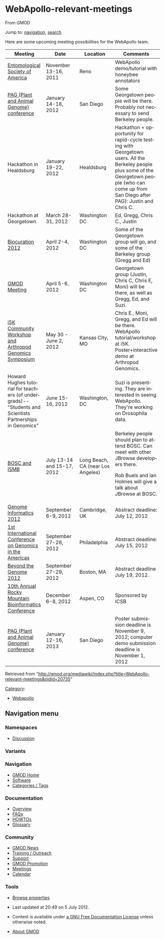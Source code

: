 <div id="mw-page-base" class="noprint">

</div>

<div id="mw-head-base" class="noprint">

</div>

<div id="content" class="mw-body" role="main">

<span id="top"></span>

<div id="mw-js-message" style="display:none;">

</div>



# <span dir="auto">WebApollo-relevant-meetings</span>

<div id="bodyContent">

<div id="siteSub">

From GMOD

</div>

<div id="contentSub">

</div>

<div id="jump-to-nav" class="mw-jump">

Jump to: [navigation](#mw-navigation), [search](#p-search)

</div>

<div id="mw-content-text" class="mw-content-ltr" lang="en" dir="ltr">

Here are some upcoming meeting possibilities for the WebApollo team.

<table data-border="1" data-cellspacing="0" data-cellpadding="10">
<colgroup>
<col style="width: 25%" />
<col style="width: 25%" />
<col style="width: 25%" />
<col style="width: 25%" />
</colgroup>
<thead>
<tr class="header">
<th>Meeting</th>
<th>Date</th>
<th>Location</th>
<th>Comments</th>
</tr>
</thead>
<tbody>
<tr class="odd">
<td><a href="http://www.entsoc.org/entomology2011" class="external text"
rel="nofollow">Entomological Society of America</a></td>
<td>November 13-16, 2011</td>
<td>Reno</td>
<td>WebApollo demo/tutorial with honeybee annotators</td>
</tr>
<tr class="even">
<td><a href="http://www.intl-pag.org/" class="external text"
rel="nofollow">PAG (Plant and Animal Genome) conference</a></td>
<td>January 14-18, 2012</td>
<td>San Diego</td>
<td>Some Georgetown people will be there. Probably not necessary to send
Berkeley people.</td>
</tr>
<tr class="odd">
<td>Hackathon in Healdsburg</td>
<td>January 19-22, 2012</td>
<td>Healdsburg</td>
<td>Hackathon + opportunity for rapid-cycle testing with Georgetown
users. All the Berkeley people plus some of the Georgetown people (who
can come up from San Diego after PAG): Justin and Chris C.</td>
</tr>
<tr class="even">
<td>Hackathon at Georgetown</td>
<td>March 28-31, 2012</td>
<td>Washington DC</td>
<td>Ed, Gregg, Chris C., Justin</td>
</tr>
<tr class="odd">
<td><a href="http://pir.georgetown.edu/biocuration2012/"
class="external text" rel="nofollow">Biocuration 2012</a></td>
<td>April 2-4, 2012</td>
<td>Washington DC</td>
<td>Some of the Georgetown group will go, and some of the Berkeley group
(Gregg and Ed)</td>
</tr>
<tr class="even">
<td><a href="http://gmod.org/wiki/April_2012_GMOD_Meeting/"
class="external text" rel="nofollow">GMOD Meeting</a></td>
<td>April 5-6, 2012</td>
<td>Washington DC</td>
<td>Georgetown group (Justin, Chris C, Chris E, Moni) will be there, as
well as Gregg, Ed, and Suzi.</td>
</tr>
<tr class="odd">
<td><a href="http://www.k-state.edu/agc/symp2012/" class="external text"
rel="nofollow">i5K Community Workshop and Arthropod Genomics
Symposium</a></td>
<td>May 30 - June 2, 2012</td>
<td>Kansas City, MO</td>
<td>Chris E., Moni, Gregg, and Ed will be there. WebApollo
tutorial/workshop at i5K. Poster+interactive demo at Arthropod
Genomics.</td>
</tr>
<tr class="even">
<td>Howard Hughes tutorial for teachers (of undergrads)--"Students and
Scientists Partnerships in Genomics"</td>
<td>June 15-16, 2012</td>
<td>Washington, DC</td>
<td>Suzi is presenting. They are interested in seeing WebApollo. They're
working on Drosophila data.</td>
</tr>
<tr class="odd">
<td><a href="http://www.iscb.org/about-ismb" class="external text"
rel="nofollow">BOSC and ISMB</a></td>
<td>July 13-14 and 15-17, 2012</td>
<td>Long Beach, CA (near Los Angeles)</td>
<td>Berkeley people should plan to attend BOSC. Can meet with other
JBrowse developers there.
<p>Rob Buels and Ian Holmes will give a talk about JBrowse at
BOSC.</p></td>
</tr>
<tr class="even">
<td><a
href="https://registration.hinxton.wellcome.ac.uk/display_info.asp?id=296"
class="external text" rel="nofollow">Genome Informatics 2012</a></td>
<td>September 6-9, 2012</td>
<td>Cambridge, UK</td>
<td>Abstract deadline: July 12, 2012</td>
</tr>
<tr class="odd">
<td><a href="http://www.icgamericas.org/" class="external text"
rel="nofollow">1st International Conference on Genomics in the
Americas</a></td>
<td>September 27-28, 2012</td>
<td>Philadelphia</td>
<td>Abstract deadline: July 15, 2012</td>
</tr>
<tr class="even">
<td><a href="http://www.beyond-the-genome.com/" class="external text"
rel="nofollow">Beyond the Genome 2012</a></td>
<td>September 27-29, 2012</td>
<td>Boston, MA</td>
<td>Abstract deadline July 19, 2012.</td>
</tr>
<tr class="odd">
<td><a href="http://www.intl-pag.org/" class="external text"
rel="nofollow">10th Annual Rocky Mountain Bioinformatics
Conference</a></td>
<td>December 6-8, 2012</td>
<td>Aspen, CO</td>
<td>Sponsored by ICSB</td>
</tr>
<tr class="even">
<td><a href="http://www.intl-pag.org/" class="external text"
rel="nofollow">PAG (Plant and Animal Genome) conference</a></td>
<td>January 12-16, 2013</td>
<td>San Diego</td>
<td>Poster submission deadline is November 9, 2012; computer demo
submission deadline is November 1, 2012</td>
</tr>
</tbody>
</table>

</div>

<div class="printfooter">

Retrieved from
"<http://gmod.org/mediawiki/index.php?title=WebApollo-relevant-meetings&oldid=20735>"

</div>

<div id="catlinks" class="catlinks">

<div id="mw-normal-catlinks" class="mw-normal-catlinks">

[Category](Special:Categories "Special:Categories"):

- [Webapollo](Category:Webapollo "Category:Webapollo")

</div>

</div>

<div class="visualClear">

</div>

</div>

</div>

<div id="mw-navigation">

## Navigation menu

<div id="mw-head">



<div id="left-navigation">

<div id="p-namespaces" class="vectorTabs" role="navigation"
aria-labelledby="p-namespaces-label">

### Namespaces


- <span id="ca-talk"><a
  href="http://gmod.org/mediawiki/index.php?title=Talk:WebApollo-relevant-meetings&amp;action=edit&amp;redlink=1"
  accesskey="t"
  title="Discussion about the content page [t]">Discussion</a></span>

</div>

<div id="p-variants" class="vectorMenu emptyPortlet" role="navigation"
aria-labelledby="p-variants-label">

### 

### Variants[](#)

<div class="menu">

</div>

</div>

</div>





</div>

</div>

</div>

<div id="mw-panel">

<div id="p-logo" role="banner">

<a href="Main_Page"
style="background-image: url(../images/GMOD-cogs.png);"
title="Visit the main page"></a>

</div>

<div id="p-Navigation" class="portal" role="navigation"
aria-labelledby="p-Navigation-label">

### Navigation

<div class="body">

- <span id="n-GMOD-Home">[GMOD Home](Main_Page)</span>
- <span id="n-Software">[Software](GMOD_Components)</span>
- <span id="n-Categories-.2F-Tags">[Categories /
  Tags](Categories)</span>

</div>

</div>

<div id="p-Documentation" class="portal" role="navigation"
aria-labelledby="p-Documentation-label">

### Documentation

<div class="body">

- <span id="n-Overview">[Overview](Overview)</span>
- <span id="n-FAQs">[FAQs](Category:FAQ)</span>
- <span id="n-HOWTOs">[HOWTOs](Category:HOWTO)</span>
- <span id="n-Glossary">[Glossary](Glossary)</span>

</div>

</div>

<div id="p-Community" class="portal" role="navigation"
aria-labelledby="p-Community-label">

### Community

<div class="body">

- <span id="n-GMOD-News">[GMOD News](GMOD_News)</span>
- <span id="n-Training-.2F-Outreach">[Training /
  Outreach](Training_and_Outreach)</span>
- <span id="n-Support">[Support](Support)</span>
- <span id="n-GMOD-Promotion">[GMOD Promotion](GMOD_Promotion)</span>
- <span id="n-Meetings">[Meetings](Meetings)</span>
- <span id="n-Calendar">[Calendar](Calendar)</span>

</div>

</div>

<div id="p-tb" class="portal" role="navigation"
aria-labelledby="p-tb-label">

### Tools

<div class="body">


- <span id="t-smwbrowselink"><a href="Special%3ABrowse/WebApollo-2Drelevant-2Dmeetings"
  rel="smw-browse">Browse properties</a></span>


</div>

</div>

</div>

</div>

<div id="footer" role="contentinfo">

- <span id="footer-info-lastmod">Last updated at 20:49 on 5 July
  2012.</span>
<!-- - <span id="footer-info-viewcount">30,701 page views.</span> -->
- <span id="footer-info-copyright">Content is available under
  <a href="http://www.gnu.org/licenses/fdl-1.3.html" class="external"
  rel="nofollow">a GNU Free Documentation License</a> unless otherwise
  noted.</span>

<!-- -->

- <span id="footer-places-about">[About
  GMOD](GMOD:About "GMOD:About")</span>

<!-- -->






</div>
